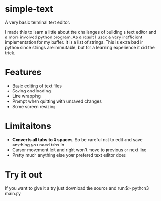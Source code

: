 # simple-text

A very basic terminal text editor.

I made this to learn a little about the challenges of building a text editor and a more involved python program.
As a result I used a very inefficient implementation for my buffer. It is a list of strings.
This is extra bad in python since strings are immutable, but for a learning experience it did the trick.

# Features
- Basic editing of text files
- Saving and loading
- Line wrapping
- Prompt when quitting with unsaved changes
- Some screen resizing

# Limitaitons
- **Converts all tabs to 4 spaces**. So be careful not to edit and save anything you need tabs in.
- Cursor movement left and right won't move to previous or next line
- Pretty much anything else your prefered text editor does

# Try it out
If you want to give it a try just download the source and run $> python3 main.py

